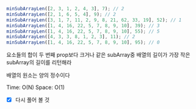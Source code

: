 ```js
minSubArrayLen([2, 3, 1, 2, 4, 3], 7); // 2
minSubArrayLen([2, 1, 6, 5, 4], 9); // 2
minSubArrayLen([3, 1, 7, 11, 2, 9, 8, 21, 62, 33, 19], 52); // 1
minSubArrayLen([1, 4, 16, 22, 5, 7, 8, 9, 10], 39); // 3
minSubArrayLen([1, 4, 16, 22, 5, 7, 8, 9, 10], 55); // 5
minSubArrayLen([4, 3, 3, 8, 1, 2, 3], 11); // 2
minSubArrayLen([1, 4, 16, 22, 5, 7, 8, 9, 10], 95); // 0
```

요소들의 합이 두 번째 prop보다 크거나 같은 subArray중 배열의 길이가 가장 작은 subArray의 길이를 리턴해라

배열의 원소는 양의 정수이다

Time: O(N)
Space: O(1)

- [x] 다시 풀어 볼 것
